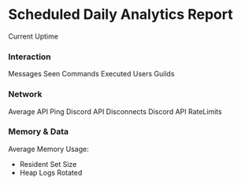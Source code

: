 # Scheduled Daily Analytics Report

Current Uptime

### Interaction
Messages Seen
Commands Executed
Users
Guilds

### Network
Average API Ping
Discord API Disconnects
Discord API RateLimits

### Memory & Data
Average Memory Usage:
* Resident Set Size
* Heap
Logs Rotated